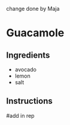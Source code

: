 change done by Maja 
# Guacamole
## Ingredients
* avocado
* lemon
* salt
## Instructions
#add in rep


